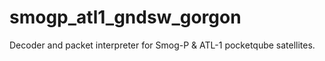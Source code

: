 # smogp_atl1_gndsw_gorgon
Decoder and packet interpreter for Smog-P &amp; ATL-1 pocketqube satellites.
